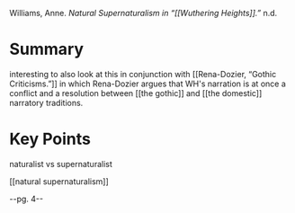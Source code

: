 Williams, Anne. _Natural Supernaturalism in “[[Wuthering Heights]].”_ n.d.

# Summary

interesting to also look at this in conjunction with [[Rena-Dozier, “Gothic Criticisms.”]] in which Rena-Dozier argues that WH's narration is at once a conflict and a resolution between [[the gothic]] and [[the domestic]] narratory traditions.

# Key Points


naturalist vs supernaturalist


[[natural supernaturalism]]


--pg. 4--